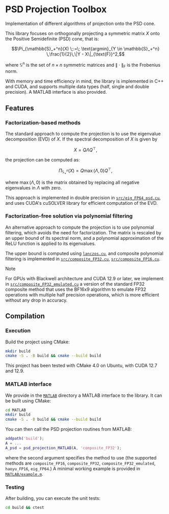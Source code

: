 # PSD Projection Toolbox
Implementation of different algorithms of projection onto the PSD cone.

This library focuses on orthogonally projecting a symmetric matrix $X$ onto the Positive Semidefinite (PSD) cone, that is:
```math
\Pi_{\mathbb{S}_+^n}(X) \;:=\; \text{argmin}_{Y \in \mathbb{S}_+^n} \,\frac{1}{2}\,\|Y - X\|_{\text{F}}^2,
```
where $\mathbb{S}^n$ is the set of $n \times n$ symmetric matrices and $\|\cdot\|_{\text{F}}$ is the Frobenius norm.

With memory and time efficiency in mind, the library is implemented in C++ and CUDA, and supports multiple data types (half, single and double precision). A MATLAB interface is also provided.

## Features
### Factorization-based methods
The standard approach to compute the projection is to use the eigenvalue decomposition (EVD) of $X$. If the spectral decomposition of $X$ is given by
```math
X = Q \Lambda Q^\top,
```
the projection can be computed as:
```math
\Pi_{\mathbb{S}_+^n}(X) = Q \max(\Lambda, 0) Q^\top,
```
where $\max(\Lambda, 0)$ is the matrix obtained by replacing all negative eigenvalues in $\Lambda$ with zero.

This approach is implemented in double precision in [`src/eig_FP64_psd.cu`](src/eig_FP64_psd.cu), and uses CUDA's cuSOLVER library for efficient computation of the EVD.

### Factorization-free solution via polynomial filtering
An alternative approach to compute the projection is to use polynomial filtering, which avoids the need for factorization. The matrix is rescaled by an upper bound of its spectral norm, and a polynomial approximation of the ReLU function is applied to its eigenvalues.

The upper bound is computed using [`lanczos.cu`](src/lanczos.cu), and composite polynomial filtering is implemented in [`src/composite_FP32.cu`](src/composite_FP32.cu), [`src/composite_FP16.cu`](src/composite_FP16.cu).

> [!NOTE]
> For GPUs with Blackwell architecture and CUDA 12.9 or later, we implement in [`src/composite_FP32_emulated.cu`](src/composite_FP32_emulated.cu) a version of the standard FP32 composite method that uses the BF16x9 algorithm to emulate FP32 operations with multiple half precision operations, which is more efficient without any drop in accuracy.

## Compilation
### Execution
Build the project using CMake:
```bash
mkdir build
cmake -S . -B build && cmake --build build
```
This project has been tested with CMake 4.0 on Ubuntu, with CUDA 12.7 and 12.9.

### MATLAB interface
We provide in the [`MATLAB`](MATLAB) directory a MATLAB interface to the library. It can be built using CMake:
```bash
cd MATLAB
mkdir build
cmake -S . -B build && cmake --build build
```
You can then call the PSD projection routines from MATLAB:
```matlab
addpath('build');
A = ...
A_psd = psd_projection_MATLAB(A, 'composite_FP32');
```
where the second argument specifies the method to use (the supported methods are `composite_FP16`, `composite_FP32`, `composite_FP32_emulated`, `haoyu_FP16`, `eig_FP64`.)
A minimal working example is provided in [`MATLAB/example.m`](MATLAB/example.m).

### Testing
After building, you can execute the unit tests:
```bash
cd build && ctest
```
